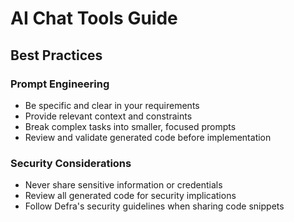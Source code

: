 # AI Chat Tools Guide

## Best Practices

### Prompt Engineering
- Be specific and clear in your requirements
- Provide relevant context and constraints
- Break complex tasks into smaller, focused prompts
- Review and validate generated code before implementation

### Security Considerations
- Never share sensitive information or credentials
- Review all generated code for security implications
- Follow Defra's security guidelines when sharing code snippets
